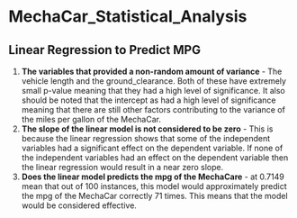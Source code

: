 # MechaCar_Statistical_Analysis
## Linear Regression to Predict MPG

1. **The variables that provided a non-random amount of variance** - The vehicle length and the ground_clearance. Both of these have extremely small p-value meaning that they had a high level of significance. It also should be noted that the intercept as had a high level of significance meaning that there are still other factors contributing to the variance of the miles per gallon of the MechaCar.
2. **The slope of the linear model is not considered to be zero** - This is because the linear regression shows that some of the independent variables had a significant effect on the dependent variable. If none of the independent variables had an effect on the dependent variable then the linear regression would result in a near zero slope.
3. **Does the linear model predicts the mpg of the MechaCare** - at 0.7149 mean that out of 100 instances, this model would approximately predict the mpg of the MechaCar correctly 71 times. This means that the model would be considered effective.
